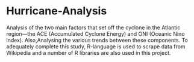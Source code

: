 # Hurricane-Analysis

Analysis of the two main factors that set off the cyclone in the Atlantic region—the ACE (Accumulated Cyclone Energy) and ONI (Oceanic Nino index). Also,Analysing the various trends between these components. To adequately complete this study, R-language  is used to scrape data from Wikipedia and a number of R libraries are also used in this project.
